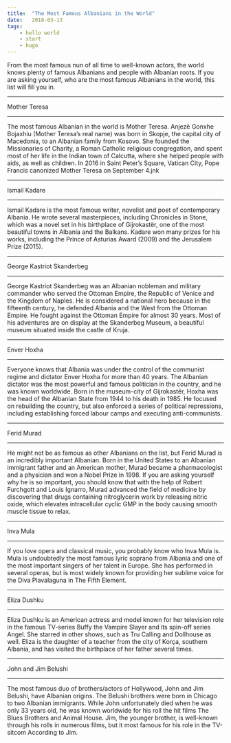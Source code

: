 ```yaml
---
title:  "The Most Famous Albanians in the World"
date:   2018-03-13
tags: 
    - hello world
    - start
    - hugo
---
```

From the most famous nun of all time to well-known actors, the world knows plenty of famous Albanians and people with Albanian roots. If you are asking yourself, who are the most famous Albanians in the world, this list will fill you in.

---
Mother Teresa

---
The most famous Albanian in the world is Mother Teresa. Anjezë Gonxhe Bojaxhiu (Mother Teresa’s real name) was born in Skopje, the capital city of Macedonia, to an Albanian family from Kosovo. She founded the Missionaries of Charity, a Roman Catholic religious congregation, and spent most of her life in the Indian town of Calcutta, where she helped people with aids, as well as children. In 2016 in Saint Peter’s Square, Vatican City, Pope Francis canonized Mother Teresa on September 4.jnk

---
Ismail Kadare

---
Ismail Kadare is the most famous writer, novelist and poet of contemporary Albania. He wrote several masterpieces, including Chronicles in Stone, which was a novel set in his birthplace of Gijrokastër, one of the most beautiful towns in Albania and the Balkans. Kadare won many prizes for his works, including the Prince of Asturias Award (2009) and the Jerusalem Prize (2015).

---
George Kastriot Skanderbeg

---
George Kastriot Skanderbeg was an Albanian nobleman and military commander who served the Ottoman Empire, the Republic of Venice and the Kingdom of Naples. He is considered a national hero because in the fifteenth century, he defended Albania and the West from the Ottoman Empire. He fought against the Ottoman Empire for almost 30 years. Most of his adventures are on display at the Skanderbeg Museum, a beautiful museum situated inside the castle of Kruja.

---
Enver Hoxha

---
Everyone knows that Albania was under the control of the communist regime and dictator Enver Hoxha for more than 40 years. The Albanian dictator was the most powerful and famous politician in the country, and he was known worldwide. Born in the museum-city of Gijrokastër, Hoxha was the head of the Albanian State from 1944 to his death in 1985. He focused on rebuilding the country, but also enforced a series of political repressions, including establishing forced labour camps and executing anti-communists.

---
Ferid Murad


---
He might not be as famous as other Albanians on the list, but Ferid Murad is an incredibly important Albanian. Born in the United States to an Albanian immigrant father and an American mother, Murad became a pharmacologist and a physician and won a Nobel Prize in 1998. If you are asking yourself why he is so important, you should know that with the help of Robert Furchgott and Louis Ignarro, Murad advanced the field of medicine by discovering that drugs containing nitroglycerin work by releasing nitric oxide, which elevates intracellular cyclic GMP in the body causing smooth muscle tissue to relax.


---
Inva Mula

---
If you love opera and classical music, you probably know who Inva Mula is. Mula is undoubtedly the most famous lyric soprano from Albania and one of the most important singers of her talent in Europe. She has performed in several operas, but is most widely known for providing her sublime voice for the Diva Plavalaguna in The Fifth Element.

---
Eliza Dushku

---
Eliza Dushku is an American actress and model known for her television role in the famous TV-series Buffy the Vampire Slayer and its spin-off series Angel. She starred in other shows, such as Tru Calling and Dollhouse as well. Eliza is the daughter of a teacher from the city of Korça, southern Albania, and has visited the birthplace of her father several times.

---
John and Jim Belushi

---

The most famous duo of brothers/actors of Hollywood, John and Jim Belushi, have Albanian origins. The Belushi brothers were born in Chicago to two Albanian immigrants. While John unfortunately died when he was only 33 years old, he was known worldwide for his roll the hit films The Blues Brothers and Animal House. Jim, the younger brother, is well-known through his rolls in numerous films, but it most famous for his role in the TV-sitcom According to Jim.